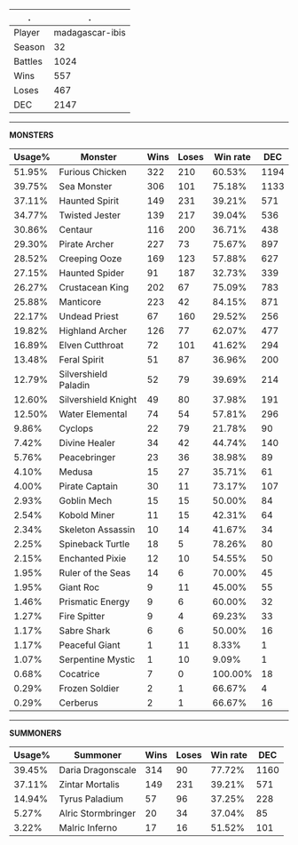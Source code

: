 .|.
|-|-
Player|madagascar-ibis
Season|32
Battles|1024
Wins|557
Loses|467
DEC|2147

---
**MONSTERS**

Usage%|Monster|Wins|Loses|Win rate|DEC|
-|-|-|-|-|-|
51.95%|Furious Chicken|322|210|60.53%|1194|
39.75%|Sea Monster|306|101|75.18%|1133|
37.11%|Haunted Spirit|149|231|39.21%|571|
34.77%|Twisted Jester|139|217|39.04%|536|
30.86%|Centaur|116|200|36.71%|438|
29.30%|Pirate Archer|227|73|75.67%|897|
28.52%|Creeping Ooze|169|123|57.88%|627|
27.15%|Haunted Spider|91|187|32.73%|339|
26.27%|Crustacean King|202|67|75.09%|783|
25.88%|Manticore|223|42|84.15%|871|
22.17%|Undead Priest|67|160|29.52%|256|
19.82%|Highland Archer|126|77|62.07%|477|
16.89%|Elven Cutthroat|72|101|41.62%|294|
13.48%|Feral Spirit|51|87|36.96%|200|
12.79%|Silvershield Paladin|52|79|39.69%|214|
12.60%|Silvershield Knight|49|80|37.98%|191|
12.50%|Water Elemental|74|54|57.81%|296|
9.86%|Cyclops|22|79|21.78%|90|
7.42%|Divine Healer|34|42|44.74%|140|
5.76%|Peacebringer|23|36|38.98%|89|
4.10%|Medusa|15|27|35.71%|61|
4.00%|Pirate Captain|30|11|73.17%|107|
2.93%|Goblin Mech|15|15|50.00%|84|
2.54%|Kobold Miner|11|15|42.31%|64|
2.34%|Skeleton Assassin|10|14|41.67%|34|
2.25%|Spineback Turtle|18|5|78.26%|80|
2.15%|Enchanted Pixie|12|10|54.55%|50|
1.95%|Ruler of the Seas|14|6|70.00%|45|
1.95%|Giant Roc|9|11|45.00%|55|
1.46%|Prismatic Energy|9|6|60.00%|32|
1.27%|Fire Spitter|9|4|69.23%|33|
1.17%|Sabre Shark|6|6|50.00%|16|
1.17%|Peaceful Giant|1|11|8.33%|1|
1.07%|Serpentine Mystic|1|10|9.09%|1|
0.68%|Cocatrice|7|0|100.00%|18|
0.29%|Frozen Soldier|2|1|66.67%|4|
0.29%|Cerberus|2|1|66.67%|16|

---
**SUMMONERS**

Usage%|Summoner|Wins|Loses|Win rate|DEC|
-|-|-|-|-|-|
39.45%|Daria Dragonscale|314|90|77.72%|1160|
37.11%|Zintar Mortalis|149|231|39.21%|571|
14.94%|Tyrus Paladium|57|96|37.25%|228|
5.27%|Alric Stormbringer|20|34|37.04%|85|
3.22%|Malric Inferno|17|16|51.52%|101|
